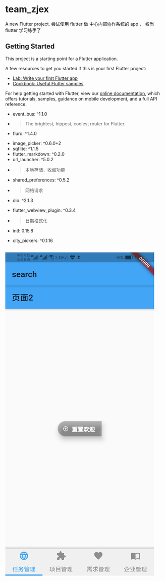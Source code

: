 # team_zjex

A new Flutter project. 尝试使用 flutter 做 中心内部协作系统的 app ， 权当 flutter 学习练手了

## Getting Started

This project is a starting point for a Flutter application.

A few resources to get you started if this is your first Flutter project:

- [Lab: Write your first Flutter app](https://flutter.dev/docs/get-started/codelab)
- [Cookbook: Useful Flutter samples](https://flutter.dev/docs/cookbook)

For help getting started with Flutter, view our 
[online documentation](https://flutter.dev/docs), which offers tutorials, 
samples, guidance on mobile development, and a full API reference.

*  event_bus: ^1.1.0
*  > The brightest, hippest, coolest router for Flutter.
-  fluro: ^1.4.0
*  image_picker: ^0.6.0+2
*  sqflite: ^1.1.5
*  flutter_markdown: ^0.2.0
*  url_launcher: ^5.0.2
*  > 本地存储、收藏功能
-  shared_preferences: ^0.5.2
*  > 网络请求
-  dio: ^2.1.3
*  flutter_webview_plugin: ^0.3.4
*  > 日期格式化
-  intl: 0.15.8
*  city_pickers: ^0.1.16

## ![](./team.jpg)